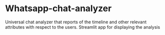 # Whatsapp-chat-analyzer
Universal chat analyzer that reports of the timeline and other relevant attributes with respect to the users.
Streamlit app for displaying the analysis

